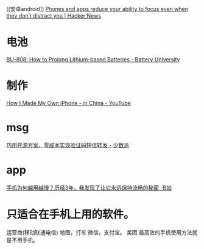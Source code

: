 [[安卓android]]
[Phones and apps reduce your ability to focus even when they don’t distract you | Hacker News](https://news.ycombinator.com/item?id=26582729)
# 电池
[BU-808: How to Prolong Lithium-based Batteries - Battery University](https://batteryuniversity.com/article/bu-808-how-to-prolong-lithium-based-batteries)
# 制作
[How I Made My Own iPhone - in China - YouTube](https://www.youtube.com/watch?v=leFuF-zoVzA)
# msg
[巧用开源方案，零成本实现验证码短信转发 - 少数派](https://sspai.com/post/71054)
# app
[手机为何越用越慢？历经3年，我发现了让它永远保持流畅的秘密 -B站](https://www.bilibili.com/video/BV14Z4y1z755)

# 只适合在手机上用的软件。
运营商(移动联通电信)
地图，打车
微信，支付宝。
美团
最高效的手机使用方法就是不用手机。
